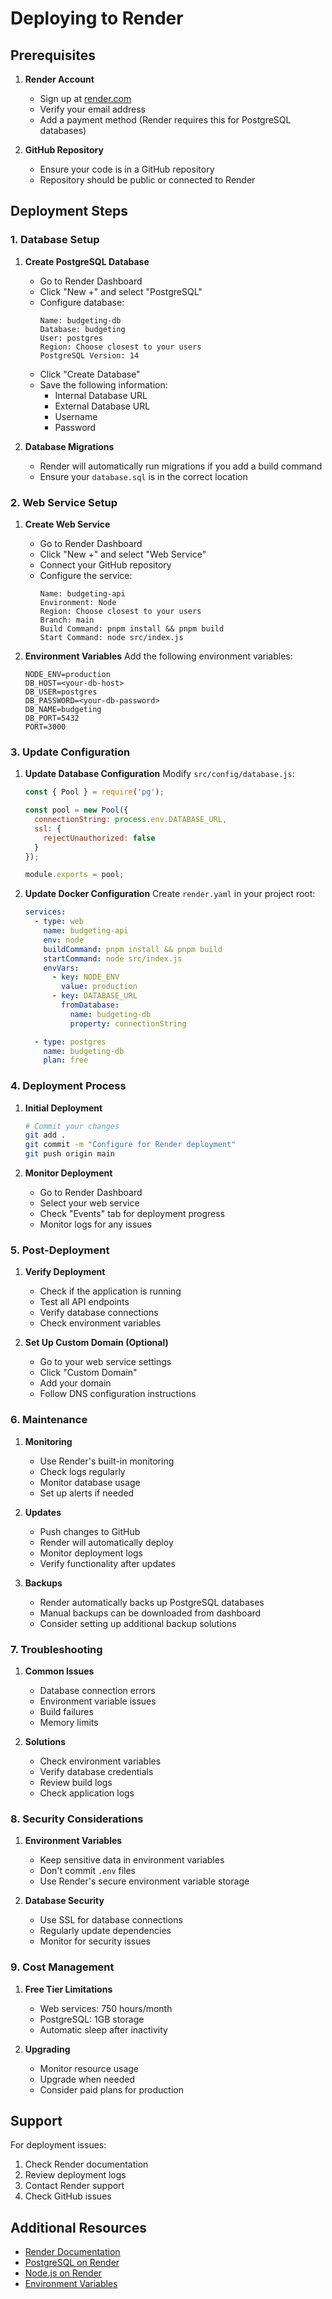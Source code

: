 # Deploying to Render

## Prerequisites

1. **Render Account**
   - Sign up at [render.com](https://render.com)
   - Verify your email address
   - Add a payment method (Render requires this for PostgreSQL databases)

2. **GitHub Repository**
   - Ensure your code is in a GitHub repository
   - Repository should be public or connected to Render

## Deployment Steps

### 1. Database Setup

1. **Create PostgreSQL Database**
   - Go to Render Dashboard
   - Click "New +" and select "PostgreSQL"
   - Configure database:
     ```
     Name: budgeting-db
     Database: budgeting
     User: postgres
     Region: Choose closest to your users
     PostgreSQL Version: 14
     ```
   - Click "Create Database"
   - Save the following information:
     - Internal Database URL
     - External Database URL
     - Username
     - Password

2. **Database Migrations**
   - Render will automatically run migrations if you add a build command
   - Ensure your `database.sql` is in the correct location

### 2. Web Service Setup

1. **Create Web Service**
   - Go to Render Dashboard
   - Click "New +" and select "Web Service"
   - Connect your GitHub repository
   - Configure the service:
     ```
     Name: budgeting-api
     Environment: Node
     Region: Choose closest to your users
     Branch: main
     Build Command: pnpm install && pnpm build
     Start Command: node src/index.js
     ```

2. **Environment Variables**
   Add the following environment variables:
   ```
   NODE_ENV=production
   DB_HOST=<your-db-host>
   DB_USER=postgres
   DB_PASSWORD=<your-db-password>
   DB_NAME=budgeting
   DB_PORT=5432
   PORT=3000
   ```

### 3. Update Configuration

1. **Update Database Configuration**
   Modify `src/config/database.js`:
   ```javascript
   const { Pool } = require('pg');

   const pool = new Pool({
     connectionString: process.env.DATABASE_URL,
     ssl: {
       rejectUnauthorized: false
     }
   });

   module.exports = pool;
   ```

2. **Update Docker Configuration**
   Create `render.yaml` in your project root:
   ```yaml
   services:
     - type: web
       name: budgeting-api
       env: node
       buildCommand: pnpm install && pnpm build
       startCommand: node src/index.js
       envVars:
         - key: NODE_ENV
           value: production
         - key: DATABASE_URL
           fromDatabase:
             name: budgeting-db
             property: connectionString

     - type: postgres
       name: budgeting-db
       plan: free
   ```

### 4. Deployment Process

1. **Initial Deployment**
   ```bash
   # Commit your changes
   git add .
   git commit -m "Configure for Render deployment"
   git push origin main
   ```

2. **Monitor Deployment**
   - Go to Render Dashboard
   - Select your web service
   - Check "Events" tab for deployment progress
   - Monitor logs for any issues

### 5. Post-Deployment

1. **Verify Deployment**
   - Check if the application is running
   - Test all API endpoints
   - Verify database connections
   - Check environment variables

2. **Set Up Custom Domain (Optional)**
   - Go to your web service settings
   - Click "Custom Domain"
   - Add your domain
   - Follow DNS configuration instructions

### 6. Maintenance

1. **Monitoring**
   - Use Render's built-in monitoring
   - Check logs regularly
   - Monitor database usage
   - Set up alerts if needed

2. **Updates**
   - Push changes to GitHub
   - Render will automatically deploy
   - Monitor deployment logs
   - Verify functionality after updates

3. **Backups**
   - Render automatically backs up PostgreSQL databases
   - Manual backups can be downloaded from dashboard
   - Consider setting up additional backup solutions

### 7. Troubleshooting

1. **Common Issues**
   - Database connection errors
   - Environment variable issues
   - Build failures
   - Memory limits

2. **Solutions**
   - Check environment variables
   - Verify database credentials
   - Review build logs
   - Check application logs

### 8. Security Considerations

1. **Environment Variables**
   - Keep sensitive data in environment variables
   - Don't commit `.env` files
   - Use Render's secure environment variable storage

2. **Database Security**
   - Use SSL for database connections
   - Regularly update dependencies
   - Monitor for security issues

### 9. Cost Management

1. **Free Tier Limitations**
   - Web services: 750 hours/month
   - PostgreSQL: 1GB storage
   - Automatic sleep after inactivity

2. **Upgrading**
   - Monitor resource usage
   - Upgrade when needed
   - Consider paid plans for production

## Support

For deployment issues:
1. Check Render documentation
2. Review deployment logs
3. Contact Render support
4. Check GitHub issues

## Additional Resources

- [Render Documentation](https://render.com/docs)
- [PostgreSQL on Render](https://render.com/docs/databases)
- [Node.js on Render](https://render.com/docs/deploy-node-express-app)
- [Environment Variables](https://render.com/docs/environment-variables) 